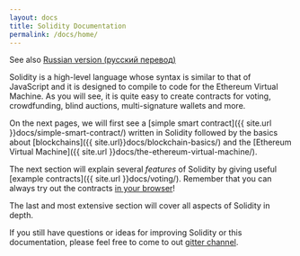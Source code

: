 ```yaml
---
layout: docs
title: Solidity Documentation
permalink: /docs/home/
---
```

See also [Russian version (русский перевод)](https://github.com/ethereum/wiki/wiki/%D0%A0%D1%83%D0%BA%D0%BE%D0%B2%D0%BE%D0%B4%D1%81%D1%82%D0%B2%D0%BE-%D0%BF%D0%BE-Solidity)  

Solidity is a high-level language whose syntax is similar to that of JavaScript
and it is designed to compile to code for the Ethereum Virtual Machine.
As you will see, it is quite easy to create contracts for voting,
crowdfunding, blind auctions, multi-signature wallets and more.

On the next pages, we will first see a
[simple smart contract]({{ site.url }}docs/simple-smart-contract/) written
in Solidity followed by the basics about
[blockchains]({{ site.url}}docs/blockchain-basics/)
and the [Ethereum Virtual Machine]({{ site.url }}docs/the-ethereum-virtual-machine/).

The next section will explain several *features* of Solidity by giving
useful [example contracts]({{ site.url }}docs/voting/).
Remember that you can always try out the contracts
[in your browser](https://chriseth.github.io/browser-solidity)!

The last and most extensive section will cover all aspects of Solidity in depth.

If you still have questions or ideas for improving Solidity or this documentation,
please feel free to come to out [gitter channel](https://gitter.im/ethereum/solidity/).
